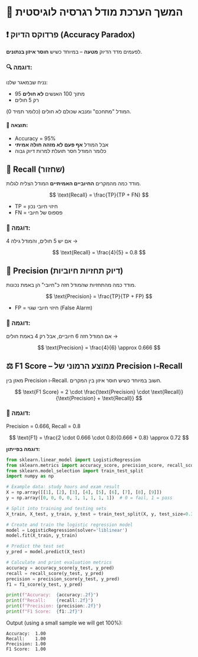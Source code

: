 # 🎯 המשך הערכת מודל רגרסיה לוגיסטית

## ❗ פרדוקס הדיוק (Accuracy Paradox)

לפעמים מדד הדיוק **מטעה** – במיוחד כשיש **חוסר איזון בנתונים**.

### 🔍 דוגמה:
נניח שבמאגר שלנו:
- 95 מתוך 100 האנשים **לא חולים**
- רק 5 חולים

המודל "מתחכם" ומנבא שכולם לא חולים (כלומר תמיד 0).

#### 🎯 תוצאה:
- Accuracy = 95%
- אבל המודל **אף פעם לא מזהה חולה אמיתי**
- כלומר המודל חסר תועלת למרות דיוק גבוה

## 📢 Recall (שחזור)

מודד כמה מהמקרים **החיוביים האמיתיים** המודל הצליח לגלות.

$$
\text{Recall} = \frac{TP}{TP + FN}
$$

- TP = חיזוי חיובי נכון  
- FN = פספוס של חיובי

### 🧠 דוגמה:
אם יש 5 חולים, והמודל גילה 4 →  

$$
\text{Recall} = \frac{4}{5} = 0.8
$$

## 🎯 Precision (דיוק תחזיות חיוביות)

מודד כמה מהתחזיות שהמודל חזה כ"חיובי" הן באמת נכונות.

$$
\text{Precision} = \frac{TP}{TP + FP}
$$

- FP = חיזוי חיובי שגוי (False Alarm)

### 🧠 דוגמה:
אם המודל חזה 6 חיוביים, אבל רק 4 באמת חולים →  

$$
\text{Precision} = \frac{4}{6} \approx 0.666
$$

## ⚖️ F1 Score – ממוצע הרמוני של Precision ו-Recall

מאזן בין Precision ו-Recall. חשוב במיוחד כשיש חוסר איזון בין המקרים.

$$
\text{F1 Score} = 2 \cdot \frac{\text{Precision} \cdot \text{Recall}}{\text{Precision} + \text{Recall}}
$$

### 🧠 דוגמה:
Precision = 0.666, Recall = 0.8

$$
\text{F1} = \frac{2 \cdot 0.666 \cdot 0.8}{0.666 + 0.8} \approx 0.72
$$

**דוגמה בפייתון:**

```python
from sklearn.linear_model import LogisticRegression
from sklearn.metrics import accuracy_score, precision_score, recall_score, f1_score
from sklearn.model_selection import train_test_split
import numpy as np

# Example data: study hours and exam result
X = np.array([[1], [2], [3], [4], [5], [6], [7], [8], [9]])
y = np.array([0, 0, 0, 0, 1, 1, 1, 1, 1])  # 0 = fail, 1 = pass

# Split into training and testing sets
X_train, X_test, y_train, y_test = train_test_split(X, y, test_size=0.3, random_state=42)

# Create and train the logistic regression model
model = LogisticRegression(solver='liblinear')
model.fit(X_train, y_train)

# Predict the test set
y_pred = model.predict(X_test)

# Calculate and print evaluation metrics
accuracy = accuracy_score(y_test, y_pred)
recall = recall_score(y_test, y_pred)
precision = precision_score(y_test, y_pred)
f1 = f1_score(y_test, y_pred)

print(f"Accuracy:  {accuracy:.2f}")
print(f"Recall:    {recall:.2f}")
print(f"Precision: {precision:.2f}")
print(f"F1 Score:  {f1:.2f}")
```

Output (using a small sample we will get 100%):

```
Accuracy:  1.00
Recall:    1.00
Precision: 1.00
F1 Score:  1.00
```
